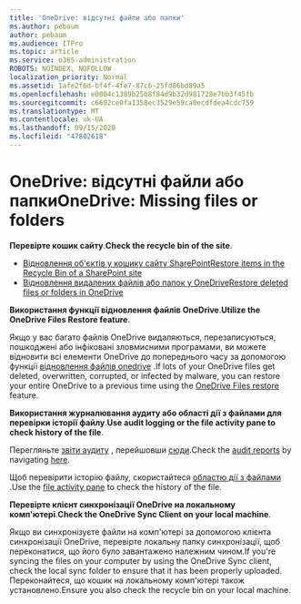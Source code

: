 ```yaml
---
title: 'OneDrive: відсутні файли або папки'
ms.author: pebaum
author: pebaum
ms.audience: ITPro
ms.topic: article
ms.service: o365-administration
ROBOTS: NOINDEX, NOFOLLOW
localization_priority: Normal
ms.assetid: 1afe2f6d-bf4f-4fe7-87c6-25fd86bd89a5
ms.openlocfilehash: e0004c1389b25b8f84d9b32d981728e7bb3f45fb
ms.sourcegitcommit: c6692ce0fa1358ec3529e59ca0ecdfdea4cdc759
ms.translationtype: MT
ms.contentlocale: uk-UA
ms.lasthandoff: 09/15/2020
ms.locfileid: "47802618"
---
```

# <a name="onedrive-missing-files-or-folders"></a><span data-ttu-id="e5e8c-102">OneDrive: відсутні файли або папки</span><span class="sxs-lookup"><span data-stu-id="e5e8c-102">OneDrive: Missing files or folders</span></span>

<span data-ttu-id="e5e8c-103">**Перевірте кошик сайту**.</span><span class="sxs-lookup"><span data-stu-id="e5e8c-103">**Check the recycle bin of the site**.</span></span>

- [<span data-ttu-id="e5e8c-104">Відновлення об'єктів у кошику сайту SharePoint</span><span class="sxs-lookup"><span data-stu-id="e5e8c-104">Restore items in the Recycle Bin of a SharePoint site</span></span>](https://support.office.com/article/restore-deleted-items-from-the-site-collection-recycle-bin-5fa924ee-16d7-487b-9a0a-021b9062d14b)
- [<span data-ttu-id="e5e8c-105">Відновлення видалених файлів або папок у OneDrive</span><span class="sxs-lookup"><span data-stu-id="e5e8c-105">Restore deleted files or folders in OneDrive</span></span>](https://support.office.com/article/Restore-deleted-files-or-folders-in-OneDrive-949ada80-0026-4db3-a953-c99083e6a84f)


<span data-ttu-id="e5e8c-106">**Використання функції відновлення файлів OneDrive**.</span><span class="sxs-lookup"><span data-stu-id="e5e8c-106">**Utilize the OneDrive Files Restore feature**.</span></span> 

<span data-ttu-id="e5e8c-107">Якщо у вас багато файлів OneDrive видаляються, перезаписуються, пошкоджені або інфіковані зловмисними програмами, ви можете відновити всі елементи OneDrive до попереднього часу за допомогою функції [відновлення файлів onedrive](https://support.office.com/article/Restore-your-OneDrive-fa231298-759d-41cf-bcd0-25ac53eb8a15) .</span><span class="sxs-lookup"><span data-stu-id="e5e8c-107">If lots of your OneDrive files get deleted, overwritten, corrupted, or infected by malware, you can restore your entire OneDrive to a previous time using the [OneDrive Files restore](https://support.office.com/article/Restore-your-OneDrive-fa231298-759d-41cf-bcd0-25ac53eb8a15) feature.</span></span>


<span data-ttu-id="e5e8c-108">**Використання журналювання аудиту або області дії з файлами для перевірки історії файлу**.</span><span class="sxs-lookup"><span data-stu-id="e5e8c-108">**Use audit logging or the file activity pane to check history of the file**.</span></span>

<span data-ttu-id="e5e8c-109">Перегляньте [звіти аудиту](https://docs.microsoft.com/microsoft-365/compliance/search-the-audit-log-in-security-and-compliance) , перейшовши [сюди](https://sip.protection.office.com/).</span><span class="sxs-lookup"><span data-stu-id="e5e8c-109">Check the [audit reports](https://docs.microsoft.com/microsoft-365/compliance/search-the-audit-log-in-security-and-compliance) by navigating [here](https://sip.protection.office.com/).</span></span>


<span data-ttu-id="e5e8c-110">Щоб перевірити історію файлу, скористайтеся [областю дії з файлами](https://support.office.com/article/File-activity-in-a-document-library-6105ecda-1dd0-4f6f-9542-102bf5c0ffe0) .</span><span class="sxs-lookup"><span data-stu-id="e5e8c-110">Use the [file activity pane](https://support.office.com/article/File-activity-in-a-document-library-6105ecda-1dd0-4f6f-9542-102bf5c0ffe0) to check the history of the file.</span></span>


<span data-ttu-id="e5e8c-111">**Перевірте клієнт синхронізації OneDrive на локальному комп'ютері**.</span><span class="sxs-lookup"><span data-stu-id="e5e8c-111">**Check the OneDrive Sync Client on your local machine**.</span></span>

<span data-ttu-id="e5e8c-112">Якщо ви синхронізуєте файли на комп'ютері за допомогою клієнта синхронізації OneDrive, перевірте локальну папку синхронізації, щоб переконатися, що його було завантажено належним чином.</span><span class="sxs-lookup"><span data-stu-id="e5e8c-112">If you're syncing the files on your computer by using the OneDrive Sync client, check the local sync folder to ensure that it has been properly uploaded.</span></span> <span data-ttu-id="e5e8c-113">Переконайтеся, що кошик на локальному комп'ютері також установлено.</span><span class="sxs-lookup"><span data-stu-id="e5e8c-113">Ensure you also check the recycle bin on your local machine.</span></span>

